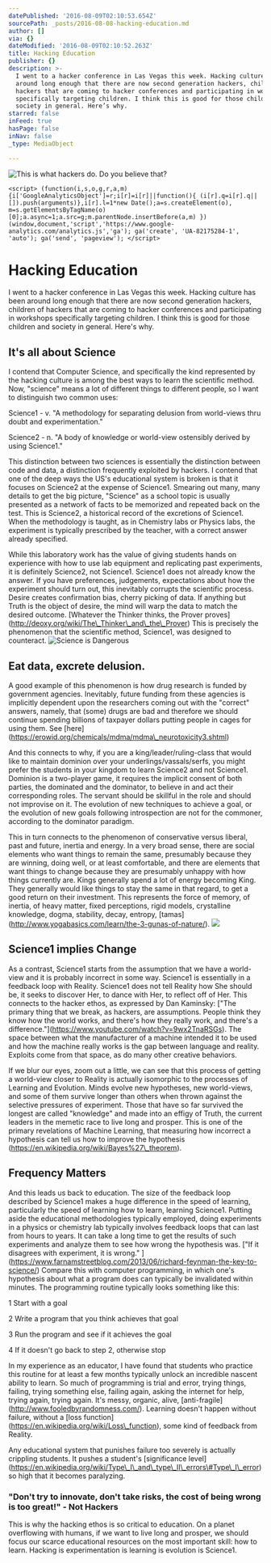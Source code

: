 ```yaml
---
datePublished: '2016-08-09T02:10:53.654Z'
sourcePath: _posts/2016-08-08-hacking-education.md
author: []
via: {}
dateModified: '2016-08-09T02:10:52.263Z'
title: Hacking Education
publisher: {}
description: >-
  I went to a hacker conference in Las Vegas this week. Hacking culture has been
  around long enough that there are now second generation hackers, children of
  hackers that are coming to hacker conferences and participating in workshops
  specifically targeting children. I think this is good for those children and
  society in general. Here’s why.
starred: false
inFeed: true
hasPage: false
inNav: false
_type: MediaObject

---
```

![This is what hackers do. Do you believe that?](https://the-grid-user-content.s3-us-west-2.amazonaws.com/e6d16ed5-9ce2-41a8-b558-e67e487a8255.jpg)

    <script> (function(i,s,o,g,r,a,m){i['GoogleAnalyticsObject']=r;i[r]=i[r]||function(){ (i[r].q=i[r].q||[]).push(arguments)},i[r].l=1*new Date();a=s.createElement(o), m=s.getElementsByTagName(o)[0];a.async=1;a.src=g;m.parentNode.insertBefore(a,m) })(window,document,'script','https://www.google-analytics.com/analytics.js','ga'); ga('create', 'UA-82175284-1', 'auto'); ga('send', 'pageview'); </script>

# Hacking Education

I went to a hacker conference in Las Vegas this week. Hacking culture has been around long enough that there are now second generation hackers, children of hackers that are coming to hacker conferences and participating in workshops specifically targeting children. I think this is good for those children and society in general. Here's why.

## It's all about Science

I contend that Computer Science, and specifically the kind represented by the hacking culture is among the best ways to learn the scientific method. Now, "science" means a lot of different things to different people, so I want to distinguish two common uses:

Science1 - v. "A methodology for separating delusion from world-views thru doubt and experimentation."

Science2 - n. "A body of knowledge or world-view ostensibly derived by using Science1."

This distinction between two sciences is essentially the distinction between code and data, a distinction frequently exploited by hackers. I contend that one of the deep ways the US's educational system is broken is that it focuses on Science2 at the expense of Science1\. Smearing out many, many details to get the big picture, "Science" as a school topic is usually presented as a network of facts to be memorized and repeated back on the test. This is Science2, a historical record of the excretions of Science1\. When the methodology is taught, as in Chemistry labs or Physics labs, the experiment is typically prescribed by the teacher, with a correct answer already specified.

While this laboratory work has the value of giving students hands on experience with how to use lab equipment and replicating past experiments, it is definitely Science2, not Science1\. Science1 does not already know the answer. If you have preferences, judgements, expectations about how the experiment should turn out, this inevitably corrupts the scientific process. Desire creates confirmation bias, cherry picking of data. If anything but Truth is the object of desire, the mind will warp the data to match the desired outcome. \[Whatever the Thinker thinks, the Prover proves\] (http://deoxy.org/wiki/The\_Thinker\_and\_the\_Prover) This is precisely the phenomenon that the scientific method, Science1, was designed to counteract.
![Science is Dangerous ](https://the-grid-user-content.s3-us-west-2.amazonaws.com/563554ed-3887-4125-bb92-9aa15849f2b1.png)

## Eat data, excrete delusion.

A good example of this phenomenon is how drug research is funded by government agencies. Inevitably, future funding from these agencies is implicitly dependent upon the researchers coming out with the "correct" answers, namely, that (some) drugs are bad and therefore we should continue spending billions of taxpayer dollars putting people in cages for using them. See \[here\](https://erowid.org/chemicals/mdma/mdma\_neurotoxicity3.shtml)

And this connects to why, if you are a king/leader/ruling-class that would like to maintain dominion over your underlings/vassals/serfs, you might prefer the students in your kingdom to learn Science2 and not Science1\. Dominion is a two-player game, it requires the implicit consent of both parties, the dominated and the dominator, to believe in and act their corresponding roles. The servant should be skillful in the role and should not improvise on it. The evolution of new techniques to achieve a goal, or the evolution of new goals following introspection are not for the commoner, according to the dominator paradigm.

This in turn connects to the phenomenon of conservative versus liberal, past and future, inertia and energy. In a very broad sense, there are social elements who want things to remain the same, presumably because they are winning, doing well, or at least comfortable, and there are elements that want things to change because they are presumably unhappy with how things currently are. Kings generally spend a lot of energy becoming King. They generally would like things to stay the same in that regard, to get a good return on their investment. This represents the force of memory, of inertia, of heavy matter, fixed perceptions, rigid models, crystalline knowledge, dogma, stability, decay, entropy, \[tamas\](http://www.yogabasics.com/learn/the-3-gunas-of-nature/).
![](https://the-grid-user-content.s3-us-west-2.amazonaws.com/f459608a-e804-4590-a92a-421c8b78ab6b.jpg)

## Science1 implies Change

As a contrast, Science1 starts from the assumption that we have a world-view and it is probably incorrect in some way. Science1 is essentially in a feedback loop with Reality. Science1 does not tell Reality how She should be, it seeks to discover Her, to dance with Her, to reflect off of Her. This connects to the hacker ethos, as expressed by Dan Kaminsky: \["The primary thing that we break, as hackers, are assumptions. People think they know how the world works, and there's how they really work, and there's a difference."\](https://www.youtube.com/watch?v=9wx2TnaRSGs). The space between what the manufacturer of a machine intended it to be used and how the machine really works is the gap between language and reality. Exploits come from that space, as do many other creative behaviors.

If we blur our eyes, zoom out a little, we can see that this process of getting a world-view closer to Reality is actually isomorphic to the processes of Learning and Evolution. Minds evolve new hypotheses, new world-views, and some of them survive longer than others when thrown against the selective pressures of experiment. Those that have so far survived the longest are called "knowledge" and made into an effigy of Truth, the current leaders in the memetic race to live long and prosper. This is one of the primary revelations of Machine Learning, that measuring how incorrect a hypothesis can tell us how to improve the hypothesis (https://en.wikipedia.org/wiki/Bayes%27\_theorem).

## Frequency Matters

And this leads us back to education. The size of the feedback loop described by Science1 makes a huge difference in the speed of learning, particularly the speed of learning how to learn, learning Science1\. Putting aside the educational methodologies typically employed, doing experiments in a physics or chemistry lab typically involves feedback loops that can last from hours to years. It can take a long time to get the results of such experiments and analyze them to see how wrong the hypothesis was. \["If it disagrees with experiment, it is wrong." \] (https://www.farnamstreetblog.com/2013/06/richard-feynman-the-key-to-science/) Compare this with computer programming, in which one's hypothesis about what a program does can typically be invalidated within minutes. The programming routine typically looks something like this:

1 Start with a goal

2 Write a program that you think achieves that goal

3 Run the program and see if it achieves the goal

4 If it doesn't go back to step 2, otherwise stop

In my experience as an educator, I have found that students who practice this routine for at least a few months typically unlock an incredible nascent ability to learn. So much of programming is trial and error, trying things, failing, trying something else, failing again, asking the internet for help, trying again, trying again. It's messy, organic, alive, \[anti-fragile\](http://www.fooledbyrandomness.com/). Learning doesn't happen without failure, without a \[loss function\](https://en.wikipedia.org/wiki/Loss\_function), some kind of feedback from Reality.

Any educational system that punishes failure too severely is actually crippling students. It pushes a student's \[significance level\](https://en.wikipedia.org/wiki/Type\_I\_and\_type\_II\_errors\#Type\_I\_error) so high that it becomes paralyzing.

### "Don't try to innovate, don't take risks, the cost of being wrong is too great!" - Not Hackers

This is why the hacking ethos is so critical to education. On a planet overflowing with humans, if we want to live long and prosper, we should focus our scarce educational resources on the most important skill: how to learn. Hacking is experimentation is learning is evolution is Science1\.